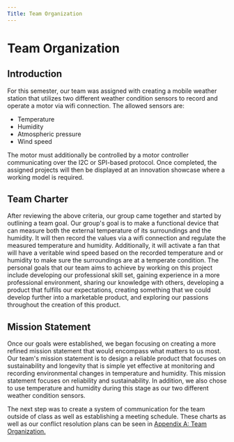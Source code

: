 ```yaml
---
Title: Team Organization
---
```


# Team Organization

## Introduction

For this semester, our team was assigned with creating a mobile weather station that utilizes two different weather condition sensors to record and operate a motor via wifi connection. The allowed sensors are: 
* Temperature
* Humidity
* Atmospheric pressure
* Wind speed

The motor must additionally be controlled by a motor controller communicating over the I2C or SPI-based protocol. Once completed, the assigned projects will then be displayed at an innovation showcase where a working model is required.


## Team Charter

After reviewing the above criteria, our group came together and started by outlining a team goal. Our group's goal is to make a functional device that can measure both the external temperature of its surroundings and the humidity. It will then record the values via a wifi connection and regulate the measured temperature and humidity. Additionally, it will activate a fan that will have a veritable wind speed based on the recorded temperature and or humidity to make sure the surroundings are at a temperate condition. The personal goals that our team aims to achieve by working on this project include developing our professional skill set, gaining experience in a more professional environment, sharing our knowledge with others, developing a product that fulfills our expectations, creating something that we could develop further into a marketable product, and exploring our passions throughout the creation of this product.


## Mission Statement

Once our goals were established, we began focusing on creating a more refined mission statement that would encompass what matters to us most. Our team's mission statement is to design a reliable product that focuses on sustainability and longevity that is simple yet effective at monitoring and recording environmental changes in temperature and humidity. This mission statement focuses on reliability and sustainability. In addition, we also chose to use temperature and humidity during this stage as our two different weather condition sensors. 

The next step was to create a system of communication for the team outside of class as well as establishing a meeting schedule. These charts as well as our conflict resolution plans can be seen in [Appendix A: Team Organization.](/ASU-EGR314-Team-302.gitgub.io//Appendix/AppendixATeamOrganization)


